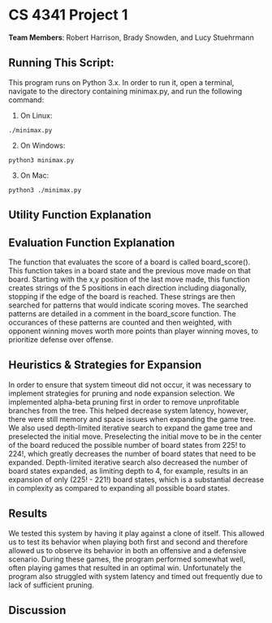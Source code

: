 # CS 4341 Project 1

**Team Members**: Robert Harrison, Brady Snowden, and Lucy Stuehrmann

## Running This Script:
This program runs on Python 3.x. In order to run it, open a terminal,
navigate to the directory containing minimax.py, and run the following command:
1. On Linux:

`./minimax.py`

2. On Windows: 

`python3 minimax.py`

3. On Mac:

`python3 ./minimax.py`

## Utility Function Explanation

## Evaluation Function Explanation
The function that evaluates the score of a board is called board_score(). This function takes in a board state and the previous move made on that board. Starting with the x,y position of the last move made, this function creates strings of the 5 positions in each direction including diagonally, stopping if the edge of the board is reached. These strings are then searched for patterns that would indicate scoring moves. The searched patterns are detailed in a comment in the board_score function. The occurances of these patterns are counted and then weighted, with opponent winning moves worth more points than player winning moves, to prioritize defense over offense.

## Heuristics & Strategies for Expansion
In order to ensure that system timeout did not occur, it was necessary to implement strategies for pruning and node
expansion selection. We implemented alpha-beta pruning first in order to remove unprofitable branches from the tree. 
This helped decrease system latency, however, there were still memory and space issues when expanding the game tree.
We also used depth-limited iterative search to expand the game tree and preselected the initial move. Preselecting the 
initial move to be in the center of the board reduced the possible number of board states from 225! to 224!, which 
greatly decreases the number of board states that need to be expanded. Depth-limited iterative search also decreased
the number of board states expanded, as limiting depth to 4, for example, results in an expansion of only (225! - 221!)
board states, which is a substantial decrease in complexity as compared to expanding all possible board states.

## Results
We tested this system by having it play against a clone of itself. This allowed us to test its behavior when playing 
both first and second and therefore allowed us to observe its behavior in both an offensive and a defensive scenario.
During these games, the program performed somewhat well, often playing games that resulted in an optimal win. 
Unfortunately the program also struggled with system latency and timed out frequently due to lack of sufficient 
pruning. 

## Discussion
